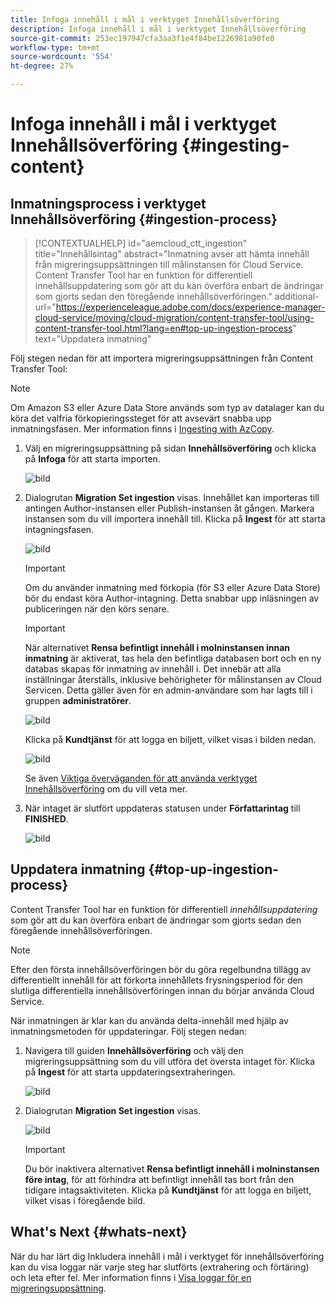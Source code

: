 ```yaml
---
title: Infoga innehåll i mål i verktyget Innehållsöverföring
description: Infoga innehåll i mål i verktyget Innehållsöverföring
source-git-commit: 253ec197947cfa3aa3f1e4f84be1226981a90fe0
workflow-type: tm+mt
source-wordcount: '554'
ht-degree: 27%

---
```



# Infoga innehåll i mål i verktyget Innehållsöverföring {#ingesting-content}

## Inmatningsprocess i verktyget Innehållsöverföring {#ingestion-process}

>[!CONTEXTUALHELP]
>id="aemcloud_ctt_ingestion"
>title="Innehållsintag"
>abstract="Inmatning avser att hämta innehåll från migreringsuppsättningen till målinstansen för Cloud Service. Content Transfer Tool har en funktion för differentiell innehållsuppdatering som gör att du kan överföra enbart de ändringar som gjorts sedan den föregående innehållsöverföringen."
>additional-url="https://experienceleague.adobe.com/docs/experience-manager-cloud-service/moving/cloud-migration/content-transfer-tool/using-content-transfer-tool.html?lang=en#top-up-ingestion-process" text="Uppdatera inmatning"

Följ stegen nedan för att importera migreringsuppsättningen från Content Transfer Tool:
>[!NOTE]
>Om Amazon S3 eller Azure Data Store används som typ av datalager kan du köra det valfria förkopieringssteget för att avsevärt snabba upp inmatningsfasen. Mer information finns i [Ingesting with AzCopy](https://experienceleague.adobe.com/docs/experience-manager-cloud-service/moving/cloud-migration/content-transfer-tool/handling-large-content-repositories.html?lang=en#ingesting-azcopy).

1. Välj en migreringsuppsättning på sidan **Innehållsöverföring** och klicka på **Infoga** för att starta importen.

   ![bild](/help/move-to-cloud-service/content-transfer-tool/assets-ctt/ingestion-01.png)

1. Dialogrutan **Migration Set ingestion** visas. Innehållet kan importeras till antingen Author-instansen eller Publish-instansen åt gången. Markera instansen som du vill importera innehåll till. Klicka på **Ingest** för att starta intagningsfasen.

   ![bild](/help/move-to-cloud-service/content-transfer-tool/assets-ctt/ingestion-02.png)

   >[!IMPORTANT]
   >Om du använder inmatning med förkopia (för S3 eller Azure Data Store) bör du endast köra Author-intagning. Detta snabbar upp inläsningen av publiceringen när den körs senare.

   >[!IMPORTANT]
   >När alternativet **Rensa befintligt innehåll i molninstansen innan inmatning** är aktiverat, tas hela den befintliga databasen bort och en ny databas skapas för inmatning av innehåll i. Det innebär att alla inställningar återställs, inklusive behörigheter för målinstansen av Cloud Servicen. Detta gäller även för en admin-användare som har lagts till i gruppen **administratörer**.

   ![bild](/help/move-to-cloud-service/content-transfer-tool/assets-ctt/ingestion-03.png)

   Klicka på **Kundtjänst** för att logga en biljett, vilket visas i bilden nedan.

   ![bild](/help/move-to-cloud-service/content-transfer-tool/assets-ctt/ingestion-04.png)

   Se även [Viktiga överväganden för att använda verktyget Innehållsöverföring](https://experienceleague.adobe.com/docs/experience-manager-cloud-service/moving/cloud-migration/content-transfer-tool/guidelines-best-practices-content-transfer-tool.html?lang=en#important-considerations) om du vill veta mer.

1. När intaget är slutfört uppdateras statusen under **Författarintag** till **FINISHED**.

   ![bild](/help/move-to-cloud-service/content-transfer-tool/assets-ctt/ingestion-05.png)

## Uppdatera inmatning {#top-up-ingestion-process}

Content Transfer Tool har en funktion för differentiell *innehållsuppdatering* som gör att du kan överföra enbart de ändringar som gjorts sedan den föregående innehållsöverföringen.

>[!NOTE]
>Efter den första innehållsöverföringen bör du göra regelbundna tillägg av differentiellt innehåll för att förkorta innehållets frysningsperiod för den slutliga differentiella innehållsöverföringen innan du börjar använda Cloud Service.

När inmatningen är klar kan du använda delta-innehåll med hjälp av inmatningsmetoden för uppdateringar. Följ stegen nedan:

1. Navigera till guiden **Innehållsöverföring** och välj den migreringsuppsättning som du vill utföra det översta intaget för. Klicka på **Ingest** för att starta uppdateringsextraheringen.

   ![bild](/help/move-to-cloud-service/content-transfer-tool/assets-ctt/topup-ingest1.png)


1. Dialogrutan **Migration Set ingestion** visas.

   ![bild](/help/move-to-cloud-service/content-transfer-tool/assets-ctt/topup-ingest2.png)

   >[!IMPORTANT]
   >Du bör inaktivera alternativet **Rensa befintligt innehåll i molninstansen före intag**, för att förhindra att befintligt innehåll tas bort från den tidigare intagsaktiviteten. Klicka på **Kundtjänst** för att logga en biljett, vilket visas i föregående bild.

## What&#39;s Next {#whats-next}

När du har lärt dig Inkludera innehåll i mål i verktyget för innehållsöverföring kan du visa loggar när varje steg har slutförts (extrahering och förtäring) och leta efter fel. Mer information finns i [Visa loggar för en migreringsuppsättning](https://experienceleague.adobe.com/docs/experience-manager-cloud-service/moving/cloud-migration/content-transfer-tool/viewing-logs.html?lang=en).
